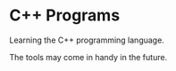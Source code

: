 # C++ Programs

Learning the C++ programming language.


The tools may come in handy in the future.
